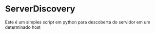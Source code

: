 # ServerDiscovery
Este é um simples script em python para descoberta do servidor em um determinado host
